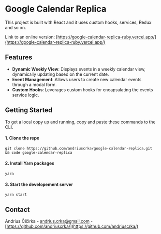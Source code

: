 # Google Calendar Replica

This project is built with React and it uses custom hooks, services, Redux and so on.

Link to an online version: [https://google-calendar-replica-ruby.vercel.app/](https://google-calendar-replica-ruby.vercel.app/)

## Features

- **Dynamic Weekly View**: Displays events in a weekly calendar view, dynamically updating based on the current date.
- **Event Management**: Allows users to create new calendar events through a modal form.
- **Custom Hooks**: Leverages custom hooks for encapsulating the events service logic.

## Getting Started

To get a local copy up and running, copy and paste these commands to the CLI.

#### 1. Clone the repo
`git clone https://github.com/andriuscrka/google-calendar-replica.git && code google-calendar-replica`

#### 2. Install Yarn packages
`yarn`

#### 3. Start the developement server
`yarn start`

## Contact
Andrius Čičirka - andrius.crka@gmail.com - [https://github.com/andriuscrka/](https://github.com/andriuscrka/)
